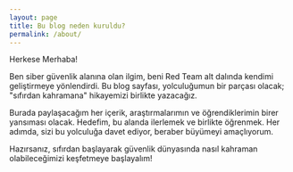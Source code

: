 ```yaml
---
layout: page
title: Bu blog neden kuruldu?
permalink: /about/
---
```


Herkese Merhaba!

Ben siber güvenlik alanına olan ilgim, beni Red Team alt dalında kendimi geliştirmeye yönlendirdi. Bu blog sayfası, yolculuğumun bir parçası olacak; "sıfırdan kahramana" hikayemizi birlikte yazacağız.

Burada paylaşacağım her içerik, araştırmalarımın ve öğrendiklerimin birer yansıması olacak. Hedefim, bu alanda ilerlemek ve birlikte öğrenmek. Her adımda, sizi bu yolculuğa davet ediyor, beraber büyümeyi amaçlıyorum.

Hazırsanız, sıfırdan başlayarak güvenlik dünyasında nasıl kahraman olabileceğimizi keşfetmeye başlayalım!
